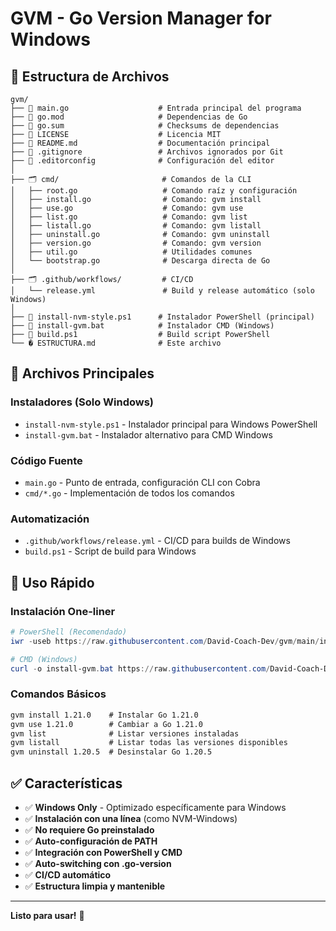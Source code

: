 # GVM - Go Version Manager for Windows

## 📁 Estructura de Archivos

```
gvm/
├── 📄 main.go                    # Entrada principal del programa
├── 📄 go.mod                     # Dependencias de Go
├── 📄 go.sum                     # Checksums de dependencias
├── 📄 LICENSE                    # Licencia MIT
├── 📄 README.md                  # Documentación principal
├── 📄 .gitignore                 # Archivos ignorados por Git
├── 📄 .editorconfig              # Configuración del editor
│
├── 🗂️ cmd/                       # Comandos de la CLI
│   ├── root.go                   # Comando raíz y configuración
│   ├── install.go                # Comando: gvm install
│   ├── use.go                    # Comando: gvm use  
│   ├── list.go                   # Comando: gvm list
│   ├── listall.go                # Comando: gvm listall
│   ├── uninstall.go              # Comando: gvm uninstall
│   ├── version.go                # Comando: gvm version
│   ├── util.go                   # Utilidades comunes
│   └── bootstrap.go              # Descarga directa de Go
│
├── 🗂️ .github/workflows/         # CI/CD
│   └── release.yml               # Build y release automático (solo Windows)
│
├── 🚀 install-nvm-style.ps1      # Instalador PowerShell (principal)
├── 🚀 install-gvm.bat            # Instalador CMD (Windows)
├── 🔧 build.ps1                  # Build script PowerShell
└── � ESTRUCTURA.md              # Este archivo
```

## 🎯 Archivos Principales

### **Instaladores (Solo Windows)**

- `install-nvm-style.ps1` - Instalador principal para Windows PowerShell
- `install-gvm.bat` - Instalador alternativo para CMD Windows

### **Código Fuente**

- `main.go` - Punto de entrada, configuración CLI con Cobra
- `cmd/*.go` - Implementación de todos los comandos

### **Automatización**

- `.github/workflows/release.yml` - CI/CD para builds de Windows
- `build.ps1` - Script de build para Windows

## 🚀 Uso Rápido

### Instalación One-liner

```powershell
# PowerShell (Recomendado)
iwr -useb https://raw.githubusercontent.com/David-Coach-Dev/gvm/main/install-nvm-style.ps1 | iex

# CMD (Windows)
curl -o install-gvm.bat https://raw.githubusercontent.com/David-Coach-Dev/gvm/main/install-gvm.bat && install-gvm.bat
```

### Comandos Básicos

```cmd
gvm install 1.21.0    # Instalar Go 1.21.0
gvm use 1.21.0        # Cambiar a Go 1.21.0  
gvm list              # Listar versiones instaladas
gvm listall           # Listar todas las versiones disponibles
gvm uninstall 1.20.5  # Desinstalar Go 1.20.5
```

## ✅ Características

- ✅ **Windows Only** - Optimizado específicamente para Windows
- ✅ **Instalación con una línea** (como NVM-Windows)
- ✅ **No requiere Go preinstalado**
- ✅ **Auto-configuración de PATH**
- ✅ **Integración con PowerShell y CMD**
- ✅ **Auto-switching con .go-version**
- ✅ **CI/CD automático**
- ✅ **Estructura limpia y mantenible**

---

**Listo para usar!** 🎉
